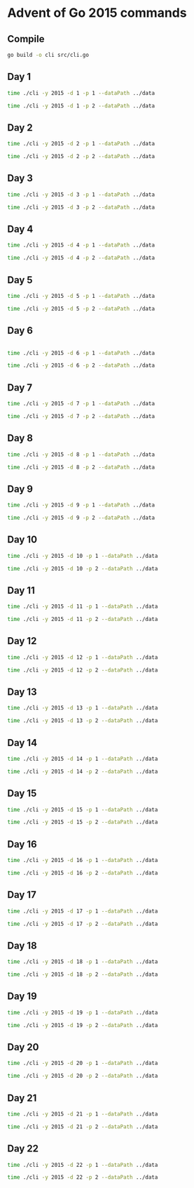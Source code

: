 # Advent of Go 2015 commands

## Compile
```sh
go build -o cli src/cli.go
```

## Day 1
```sh
time ./cli -y 2015 -d 1 -p 1 --dataPath ../data
```

```sh
time ./cli -y 2015 -d 1 -p 2 --dataPath ../data
```

## Day 2
```sh
time ./cli -y 2015 -d 2 -p 1 --dataPath ../data
```

```sh
time ./cli -y 2015 -d 2 -p 2 --dataPath ../data
```

## Day 3
```sh
time ./cli -y 2015 -d 3 -p 1 --dataPath ../data
```

```sh
time ./cli -y 2015 -d 3 -p 2 --dataPath ../data
```

## Day 4
```sh
time ./cli -y 2015 -d 4 -p 1 --dataPath ../data
```

```sh
time ./cli -y 2015 -d 4 -p 2 --dataPath ../data
```

## Day 5
```sh
time ./cli -y 2015 -d 5 -p 1 --dataPath ../data
```

```sh
time ./cli -y 2015 -d 5 -p 2 --dataPath ../data
```

## Day 6
```sh

time ./cli -y 2015 -d 6 -p 1 --dataPath ../data
```

```sh
time ./cli -y 2015 -d 6 -p 2 --dataPath ../data
```

## Day 7
```sh
time ./cli -y 2015 -d 7 -p 1 --dataPath ../data
```

```sh
time ./cli -y 2015 -d 7 -p 2 --dataPath ../data
```

## Day 8
```sh
time ./cli -y 2015 -d 8 -p 1 --dataPath ../data
```

```sh
time ./cli -y 2015 -d 8 -p 2 --dataPath ../data
```

## Day 9
```sh
time ./cli -y 2015 -d 9 -p 1 --dataPath ../data
```

```sh
time ./cli -y 2015 -d 9 -p 2 --dataPath ../data
```

## Day 10
```sh
time ./cli -y 2015 -d 10 -p 1 --dataPath ../data
```

```sh
time ./cli -y 2015 -d 10 -p 2 --dataPath ../data
```

## Day 11
```sh
time ./cli -y 2015 -d 11 -p 1 --dataPath ../data
```

```sh
time ./cli -y 2015 -d 11 -p 2 --dataPath ../data
```

## Day 12
```sh
time ./cli -y 2015 -d 12 -p 1 --dataPath ../data
```

```sh
time ./cli -y 2015 -d 12 -p 2 --dataPath ../data
```

## Day 13
```sh
time ./cli -y 2015 -d 13 -p 1 --dataPath ../data
```

```sh
time ./cli -y 2015 -d 13 -p 2 --dataPath ../data
```

## Day 14
```sh
time ./cli -y 2015 -d 14 -p 1 --dataPath ../data
```

```sh
time ./cli -y 2015 -d 14 -p 2 --dataPath ../data
```

## Day 15
```sh
time ./cli -y 2015 -d 15 -p 1 --dataPath ../data
```

```sh
time ./cli -y 2015 -d 15 -p 2 --dataPath ../data
```

## Day 16
```sh
time ./cli -y 2015 -d 16 -p 1 --dataPath ../data
```

```sh
time ./cli -y 2015 -d 16 -p 2 --dataPath ../data
```

## Day 17
```sh
time ./cli -y 2015 -d 17 -p 1 --dataPath ../data
```

```sh
time ./cli -y 2015 -d 17 -p 2 --dataPath ../data
```

## Day 18
```sh
time ./cli -y 2015 -d 18 -p 1 --dataPath ../data
```

```sh
time ./cli -y 2015 -d 18 -p 2 --dataPath ../data
```

## Day 19
```sh
time ./cli -y 2015 -d 19 -p 1 --dataPath ../data
```

```sh
time ./cli -y 2015 -d 19 -p 2 --dataPath ../data
```

## Day 20
```sh
time ./cli -y 2015 -d 20 -p 1 --dataPath ../data
```

```sh
time ./cli -y 2015 -d 20 -p 2 --dataPath ../data
```

## Day 21
```sh
time ./cli -y 2015 -d 21 -p 1 --dataPath ../data
```

```sh
time ./cli -y 2015 -d 21 -p 2 --dataPath ../data
```

## Day 22
```sh
time ./cli -y 2015 -d 22 -p 1 --dataPath ../data
```

```sh
time ./cli -y 2015 -d 22 -p 2 --dataPath ../data
```
